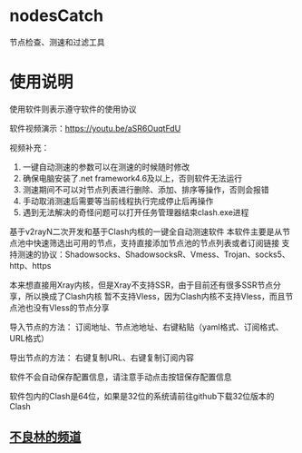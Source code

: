 # nodesCatch
节点检查、测速和过滤工具
# 使用说明
使用软件则表示遵守软件的使用协议

软件视频演示：https://youtu.be/aSR6OuqtFdU

视频补充：

1. 一键自动测速的参数可以在测速的时候随时修改
2. 确保电脑安装了.net framework4.6及以上，否则软件无法运行
3. 测速期间不可以对节点列表进行删除、添加、排序等操作，否则会报错
4. 手动取消测速后需要等当前线程执行完成停止后再操作
5. 遇到无法解决的奇怪问题可以打开任务管理器结束clash.exe进程

基于v2rayN二次开发和基于Clash内核的一键全自动测速软件
本软件主要是从节点池中快速筛选出可用的节点，支持直接添加节点池的节点列表或者订阅链接
支持测速的协议：Shadowsocks、ShadowsocksR、Vmess、Trojan、socks5、http、https

本来想直接用Xray内核，但是Xray不支持SSR，由于目前还有很多SSR节点分享，所以换成了Clash内核
暂不支持Vless，因为Clash内核不支持Vless，而且节点池也没有Vless的节点分享

导入节点的方法：
订阅地址、节点池地址、右键粘贴（yaml格式、订阅格式、URL格式）

导出节点的方法：
右键复制URL、右键复制订阅内容

软件不会自动保存配置信息，请注意手动点击按钮保存配置信息

软件包内的Clash是64位，如果是32位的系统请前往github下载32位版本的Clash

## [不良林的频道](https://www.youtube.com/channel/UCbCCUH8S3yhlm7__rhxR2QQ)
